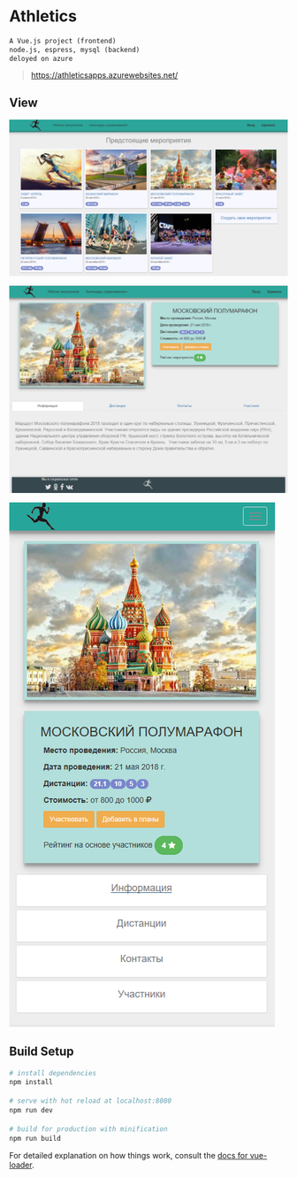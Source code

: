 # Athletics
```
A Vue.js project (frontend)
node.js, espress, mysql (backend)
deloyed on azure
```
>https://athleticsapps.azurewebsites.net/

## View
![Screenshot](upcomingEvent.png)

![Screenshot](athleticsEvent.png)

![Screenshot](mobEvent.PNG)

## Build Setup

``` bash
# install dependencies
npm install

# serve with hot reload at localhost:8080
npm run dev

# build for production with minification
npm run build
```

For detailed explanation on how things work, consult the [docs for vue-loader](http://vuejs.github.io/vue-loader).
